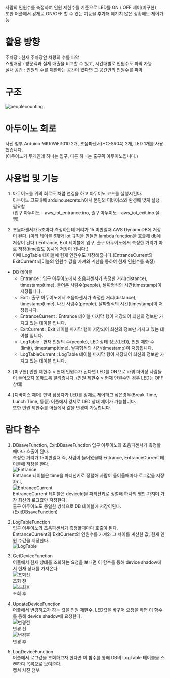 # 
사람의 인원수를 측정하여 인원 제한수를 기준으로 LED를 ON / OFF 제어(미구현)    
또한 어플에서 강제로 ON/OFF 할 수 있는 기능을 추가해 예기치 않은 상황에도 제어가능

# 활용 방향
주차장 : 현재 주차장안 차량의 수를 파악  
쇼핑매장 : 방문객과 실제 매출을 비교할 수 있고, 시간대별로 인원수도 파악 가능  
실내 공간 : 인원의 수를 제한하는 공간이 있다면 그 공간안의 인원수를 파악  

# 구조
![peoplecounting](https://user-images.githubusercontent.com/66052461/101979286-1f728e80-3c9f-11eb-8631-57289b32cfbd.png)



# 아두이노 회로
사진 첨부
Arduino MKRWiFi1010 2개, 초음파센서(HC-SR04) 2개, LED 1개를 사용했습니다.  
(아두이노가 두개인데 하나는 입구, 다른 하나는 출구쪽 아두이노입니다.)

# 사용법 및 기능
1. 아두이노를 위의 회로도 처럼 연결을 하고 아두이노 코드를 실행시킨다.  
아두이노 코드내에 arduino.secrets.h에서 본인의 디바이스와 환경에 맞게 설정 필요함  
(입구 아두이노 - aws_iot_entrance.ino, 출구 아두이노 - aws_iot_exit.ino 실행)

2. 초음파센서가 5초마다 측정하는데 거리가 15 미만일때 AWS DynamoDB에 저장이 된다. (미리 테이블 6개와 iot 규칙을 만들면 lambda function을 호출해 db에 저장이 된다.)
Entrance, Exit 테이블에 입구, 출구 아두이노에서 측정한 거리가 따로 저장(time값도 동시에 저장이 됩니다.)  
이때 LogTable 테이블에 현재 인원수도 저장해줍니다.(EntranceCurrent와 ExitCurrent 테이블의 인원수 값을 가져와 계산을 통하여 현재 인원수를 측정)
  * DB 테이블 
    - Entrance : 입구 아두이노에서 초음파센서가 측정한 거리(distance), timestamp(time), 들어온 사람수(people), 날짜형식의 시간(timestamp)이 저장됩니다.
    - Exit : 출구 아두이노에서 초음파센서가 측정한 거리(distance), timestamp(time), 나간 사람수(people), 날짜형식의 시간(timestamp)이 저장됩니다.
    - EntranceCurrent : Entrance 테이블 마지막 행이 저장되어 최신의 정보만 가지고 있는 테이블 입니다.
    - ExitCurrent : Exit 테이블 마지막 행이 저장되어 최신의 정보만 가지고 있는 테이블 입니다.
    - LogTable : 현재 인원의 수(people), LED 상태 정보(LED), 인원 제한 수(limit), timestamp(time), 날짜형식의 시간(timestamp)이 저장됩니다.
    - LogTableCurrent : LogTable 테이블 마지막 행이 저장되어 최신의 정보만 가지고 있는 테이블 입니다.

3. [미구현] 인원 제한수 < 현재 인원수가 된다면 LED를 ON으로 바꿔 더이상 사람들이 들어오지 못하도록 알려줍니다. (인원 제한수 > 현재 인원수인 경우 LED는 OFF상태)  

4. [디바이스 제어] 만약 담당자가 LED를 강제로 제어하고 싶은경우(Break Time, Lunch Time,,등등) 어플에서 강제로 LED 상태 제어가 가능합니다.  
또한 인원 제한수를 어플에서 값을 변경이 가능합니다.

# 람다 함수
1. DBsaveFunction, ExitDBsaveFunction
입구 아두이노의 초음파센서가 측정할때마다 호출이 된다.  
측정한 거리가 15미만일때 즉, 사람이 들어왔을때 Entrance, EntranceCurrent 테이블에 저장을 한다.    
![Entrance](https://user-images.githubusercontent.com/66052461/101978828-3e6f2180-3c9b-11eb-8444-465ec3deacf5.PNG)  
Entrance 테이블은 time을 파티션키로 정렬해 사람이 들어올때마다 로그값을 저장한다.  
![EntranceCurrent](https://user-images.githubusercontent.com/66052461/101978832-4929b680-3c9b-11eb-8b82-9f0d6baccc6f.PNG)  
EntranceCurrent 테이블은 deviceId을 파티션키로 정렬해 하나의 행만 가지며 가장 최신의 로그값만 저장한다.  
출구 아두이노도 동일한 방식으로 DB 테이블에 저장이된다.(ExitDBsaveFunction)  

2. LogTableFunction  
입구 아두이노의 초음파센서가 측정할때마다 호출이 된다.  
EntranceCurrent와 ExitCurrent의 인원수를 가져와 그 차이를 계산한 값, 현재 인원 수값을 저장한다.  
![LogTable](https://user-images.githubusercontent.com/66052461/101979339-9d369a00-3c9f-11eb-8f10-d628b5e82e0b.PNG)  

3. GetDeviceFunction  
어플에서 현재 상태를 조회하는 요청을 보내면 이 함수를 통해 device shadow에서 현재 상태를 가져온다.  
![조회전](https://user-images.githubusercontent.com/66052461/101981820-e217fc00-3cb2-11eb-8a57-780c791ab68d.PNG)  
조회 전  
![조회후](https://user-images.githubusercontent.com/66052461/101981824-e9d7a080-3cb2-11eb-96eb-b24c5b4e9348.PNG)  
조회 후

4. UpdateDeviceFunction  
어플에서 변경하고자 하는 값을 인원 제한수, LED값을 바꾸어 요청을 하면 이 함수를 통해 device shadow에 요청한다.  
![변경전](https://user-images.githubusercontent.com/66052461/101981795-b6951180-3cb2-11eb-97c0-3fe431ca8bb8.PNG)  
변경 전  
![변경후](https://user-images.githubusercontent.com/66052461/101981815-d75d6700-3cb2-11eb-8b45-1fc621459c1f.PNG)  
변경 후

5. LogDeviceFunction  
어플에서 로그값을 조회하고자 한다면 이 함수를 통해 DB의 LogTable 테이블을 스캔하여 목록으로 보여준다.  
 캡쳐 사진 첨부  
 
